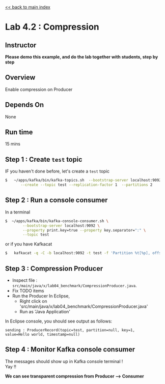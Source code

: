 <link rel='stylesheet' href='../assets/css/main.css'/>

[<< back to main index](../README.md)

# Lab 4.2 : Compression

## Instructor

**Please demo this example, and do the lab together with students, step by step**

## Overview

Enable compression on Producer

## Depends On

None

## Run time

15 mins

## Step 1 : Create `test` topic

IF you haven't done before, let's create a `test` topic

```bash
$   ~/apps/kafka/bin/kafka-topics.sh  --bootstrap-server localhost:9092   \
       --create --topic test --replication-factor 1  --partitions 2
```

## Step 2 : Run a console consumer

In a terminal

```bash
$  ~/apps/kafka/bin/kafka-console-consumer.sh \
        --bootstrap-server localhost:9092 \
        --property print.key=true --property key.separator=":" \
        --topic test
```

or if you have Kafkacat

```bash
$   kafkacat -q -C -b localhost:9092 -t test -f 'Partition %t[%p], offset: %o, key: %k, value: %s\n'
```

## Step 3 : Compression Producer

* Inspect file : `src/main/java/x/lab04_benchmark/CompressionProducer.java`.  
* Fix TODO items
* Run the Producer
In Eclipse,
    - Right click on 'src/main/java/x/lab04_benchmark/CompressionProducer.java'
    - Run as 'Java Application'

In Eclipse console, you should see output as follows:
```console
sending : ProducerRecord(topic=test, partition=null, key=1, value=Hello world, timestamp=null)
```

## Step 4 : Monitor Kafka console consumer

The messages should show up in Kafka console terminal !  
Yay !!

**We can see transparent compression from Producer --> Consumer**